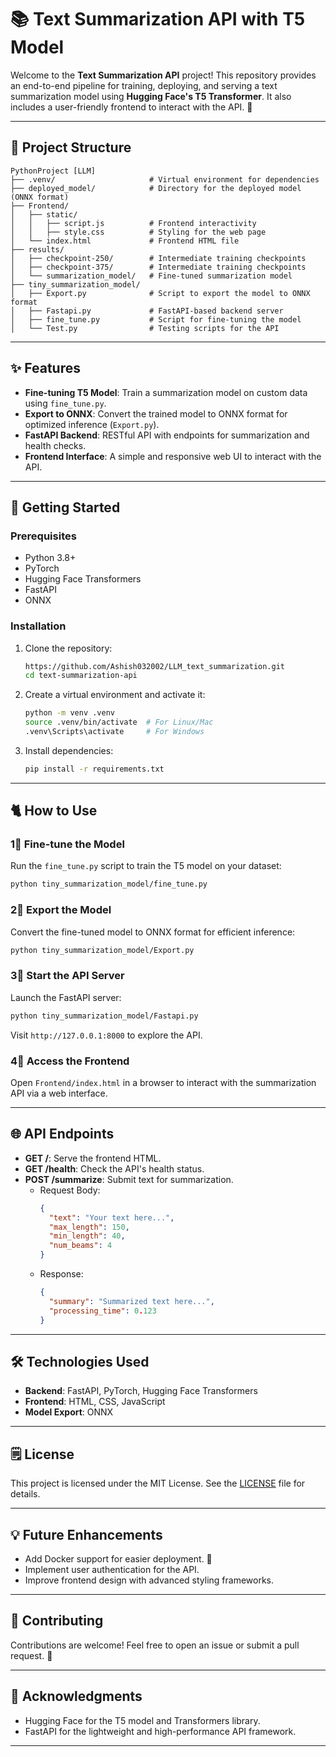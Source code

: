 # 📚 Text Summarization API with T5 Model

Welcome to the **Text Summarization API** project! This repository provides an end-to-end pipeline for training, deploying, and serving a text summarization model using **Hugging Face's T5 Transformer**. It also includes a user-friendly frontend to interact with the API. 🚀

---

## 📂 Project Structure

```plaintext
PythonProject [LLM]
├── .venv/                     # Virtual environment for dependencies
├── deployed_model/            # Directory for the deployed model (ONNX format)
├── Frontend/
│   ├── static/
│   │   ├── script.js          # Frontend interactivity
│   │   ├── style.css          # Styling for the web page
│   └── index.html             # Frontend HTML file
├── results/
│   ├── checkpoint-250/        # Intermediate training checkpoints
│   ├── checkpoint-375/        # Intermediate training checkpoints
│   └── summarization_model/   # Fine-tuned summarization model
├── tiny_summarization_model/
│   ├── Export.py              # Script to export the model to ONNX format
│   ├── Fastapi.py             # FastAPI-based backend server
│   ├── fine_tune.py           # Script for fine-tuning the model
│   └── Test.py                # Testing scripts for the API
```

---

## ✨ Features

- **Fine-tuning T5 Model**: Train a summarization model on custom data using `fine_tune.py`.
- **Export to ONNX**: Convert the trained model to ONNX format for optimized inference (`Export.py`).
- **FastAPI Backend**: RESTful API with endpoints for summarization and health checks.
- **Frontend Interface**: A simple and responsive web UI to interact with the API.

---

## 🚀 Getting Started

### Prerequisites

- Python 3.8+
- PyTorch
- Hugging Face Transformers
- FastAPI
- ONNX

### Installation

1. Clone the repository:
   ```bash
   https://github.com/Ashish032002/LLM_text_summarization.git
   cd text-summarization-api
   ```

2. Create a virtual environment and activate it:
   ```bash
   python -m venv .venv
   source .venv/bin/activate  # For Linux/Mac
   .venv\Scripts\activate     # For Windows
   ```

3. Install dependencies:
   ```bash
   pip install -r requirements.txt
   ```

---

## 🐈️ How to Use

### 1⃣ Fine-tune the Model

Run the `fine_tune.py` script to train the T5 model on your dataset:
```bash
python tiny_summarization_model/fine_tune.py
```

### 2⃣ Export the Model

Convert the fine-tuned model to ONNX format for efficient inference:
```bash
python tiny_summarization_model/Export.py
```

### 3⃣ Start the API Server

Launch the FastAPI server:
```bash
python tiny_summarization_model/Fastapi.py
```

Visit `http://127.0.0.1:8000` to explore the API.

### 4⃣ Access the Frontend

Open `Frontend/index.html` in a browser to interact with the summarization API via a web interface.

---

## 🌐 API Endpoints

- **GET /**: Serve the frontend HTML.
- **GET /health**: Check the API's health status.
- **POST /summarize**: Submit text for summarization.
  - Request Body:
    ```json
    {
      "text": "Your text here...",
      "max_length": 150,
      "min_length": 40,
      "num_beams": 4
    }
    ```
  - Response:
    ```json
    {
      "summary": "Summarized text here...",
      "processing_time": 0.123
    }
    ```

---

## 🛠️ Technologies Used

- **Backend**: FastAPI, PyTorch, Hugging Face Transformers
- **Frontend**: HTML, CSS, JavaScript
- **Model Export**: ONNX

---

## 🗒 License

This project is licensed under the MIT License. See the [LICENSE](LICENSE.txt) file for details.

---

## 💡 Future Enhancements

- Add Docker support for easier deployment. 🐳
- Implement user authentication for the API.
- Improve frontend design with advanced styling frameworks.

---

## 🤝 Contributing

Contributions are welcome! Feel free to open an issue or submit a pull request. 🙌

---

## 🌟 Acknowledgments

- Hugging Face for the T5 model and Transformers library.
- FastAPI for the lightweight and high-performance API framework.

---



